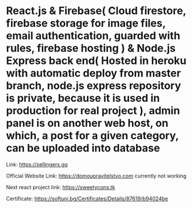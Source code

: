 # React.js & Firebase( Cloud firestore, firebase storage for image files, email authentication, guarded with rules, firebase hosting ) & Node.js Express back end( Hosted in heroku with automatic deploy from master branch, node.js express repository is private, because it is used in production for real project ), admin panel is on another web host, on which, a post for a given category, can be uploaded into database
Link: https://sellingers.gq

Official Website Link: https://domoupravitelstvo.com currently not working

Next react project link: https://sweetycons.tk

Certificate: https://softuni.bg/Certificates/Details/87619/b94024be

